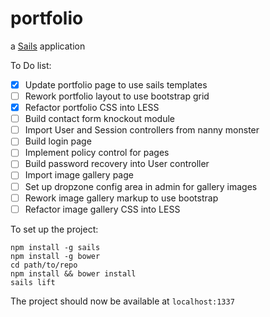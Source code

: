 # portfolio

a [Sails](http://sailsjs.org) application

To Do list:

- [x] Update portfolio page to use sails templates
- [ ] Rework portfolio layout to use bootstrap grid
- [x] Refactor portfolio CSS into LESS
- [ ] Build contact form knockout module
- [ ] Import User and Session controllers from nanny monster
- [ ] Build login page
- [ ] Implement policy control for pages
- [ ] Build password recovery into User controller
- [ ] Import image gallery page
- [ ] Set up dropzone config area in admin for gallery images
- [ ] Rework image gallery markup to use bootstrap
- [ ] Refactor image gallery CSS into LESS

To set up the project:

	npm install -g sails
	npm install -g bower
	cd path/to/repo
	npm install && bower install
	sails lift

The project should now be available at `localhost:1337`

